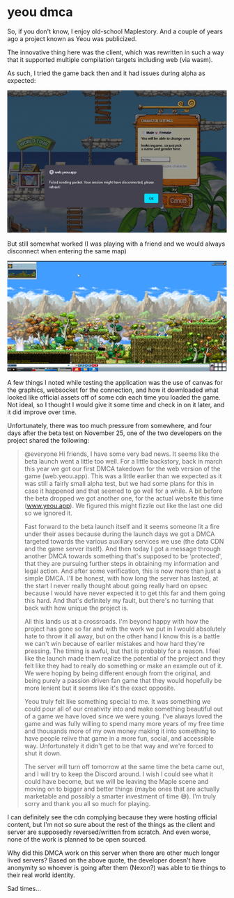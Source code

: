 # yeou dmca

So, if you don't know, I enjoy old-school Maplestory. And a couple of years ago
a project known as Yeou was publicized.

The innovative thing here was the client, which was rewritten in such a way that
it supported multiple compilation targets including web (via wasm).

As such, I tried the game back then and it had issues during alpha as expected:

![packet fail](/blobs/88/packetfail.png)

But still somewhat worked (I was playing with a friend and we would always
disconnect when entering the same map)

![random gameplay screenshot](/blobs/88/fun.png)

A few things I noted while testing the application was the use of canvas for the
graphics, websocket for the connection, and how it downloaded what looked like
official assets off of some cdn each time you loaded the game. Not ideal, so I
thought I would give it some time and check in on it later, and it did improve
over time.

Unfortunately, there was too much pressure from somewhere, and four days after
the beta test on November 25, one of the two developers on the project shared
the following:

> @everyone Hi friends, I have some very bad news. It seems like the beta launch
> went a little too well. For a little backstory, back in march this year we got
> our first DMCA takedown for the web version of the game (web.yeou.app). This
> was a little earlier than we expected as it was still a fairly small alpha
> test, but we had some plans for this in case it happened and that seemed to go
> well for a while. A bit before the beta dropped we got another one, for the
> actual website this time (www.yeou.app). We figured this might fizzle out like
> the last one did so we ignored it.
>
> Fast forward to the beta launch itself and it seems someone lit a fire under
> their asses because during the launch days we got a DMCA targeted towards the
> various auxiliary services we use (the data CDN and the game server itself).
> And then today I got a message through another DMCA towards something that's
> supposed to be 'protected', that they are pursuing further steps in obtaining
> my information and legal action. And after some verification, this is now more
> than just a simple DMCA. I'll be honest, with how long the server has lasted,
> at the start I never really thought about going really hard on opsec because I
> would have never expected it to get this far and them going this hard. And
> that's definitely my fault, but there's no turning that back with how unique
> the project is.
>
> All this lands us at a crossroads. I'm beyond happy with how the project has
> gone so far and with the work we put in I would absolutely hate to throw it
> all away, but on the other hand I know this is a battle we can't win because
> of earlier mistakes and how hard they're pressing. The timing is awful, but
> that is probably for a reason. I feel like the launch made them realize the
> potential of the project and they felt like they had to really do something or
> make an example out of it. We were hoping by being different enough from the
> original, and being purely a passion driven fan game that they would hopefully
> be more lenient but it seems like it's the exact opposite.
>
> Yeou truly felt like something special to me. It was something we could pour
> all of our creativity into and make something beautiful out of a game we have
> loved since we were young. I've always loved the game and was fully willing to
> spend many more years of my free time and thousands more of my own money
> making it into something to have people relive that game in a more fun,
> social, and accessible way. Unfortunately it didn't get to be that way and
> we're forced to shut it down.
>
> The server will turn off tomorrow at the same time the beta came out, and I
> will try to keep the Discord around. I wish I could see what it could have
> become, but we will be leaving the Maple scene and moving on to bigger and
> better things (maybe ones that are actually marketable and possibly a smarter
> investment of time 😅). I'm truly sorry and thank you all so much for playing.

I can definitely see the cdn complying because they were hosting official
content, but I'm not so sure about the rest of the things as the client and
server are supposedly reversed/written from scratch. And even worse, none of the
work is planned to be open sourced.

Why did this DMCA work on this server when there are other much longer lived
servers? Based on the above quote, the developer doesn't have anonymity so
whoever is going after them (Nexon?) was able to tie things to their real world
identity.

Sad times...
